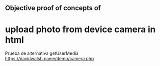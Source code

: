 ## Objective proof of concepts of 
# upload photo from device camera in html


Prueba de alternativa getUserMedia
https://davidwalsh.name/demo/camera.php

